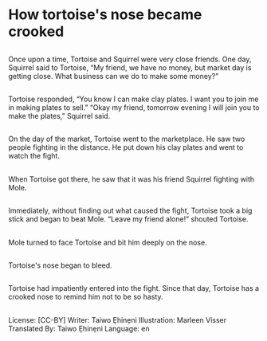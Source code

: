 # How tortoise's nose became crooked

##
Once upon a time,
Tortoise and Squirrel
were very close friends.
One day, Squirrel said
to Tortoise, “My friend,
we have no money, but
market day is getting close.
What business can we do
to make some money?”


##
Tortoise responded,
“You know I can make
clay plates. I want you to
join me in making plates
to sell.”
“Okay my friend, tomorrow
evening I will join you to
make the plates,” Squirrel
said.


##
On the day of the market,
Tortoise went to the
marketplace.
He saw two people fighting
in the distance. He put down
his clay plates and went
to watch the fight.


##
When Tortoise got there,
he saw that it was his
friend Squirrel fighting
with Mole.


##
Immediately, without finding
out what caused the fight,
Tortoise took a big stick
and began to beat Mole.
“Leave my friend alone!”
shouted Tortoise.


##
Mole turned to face
Tortoise and bit him
deeply on the nose.


##
Tortoise's nose began to bleed.


##
Tortoise had impatiently
entered into the fight.
Since that day, Tortoise
has a crooked nose to
remind him not to be
so hasty.


##
License: [CC-BY]
Writer: Taiwo Ẹhinẹni
Illustration: Marleen Visser
Translated By: Taiwo Ẹhinẹni
Language: en
